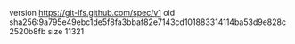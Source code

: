 version https://git-lfs.github.com/spec/v1
oid sha256:9a795e49ebc1de5f8fa3bbaf82e7143cd101883314114ba53d9e828c2520b8fb
size 11321
